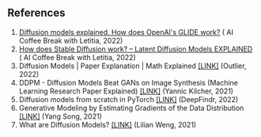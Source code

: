 ## References
1. [Diffusion models explained. How does OpenAI's GLIDE work?](https://youtu.be/344w5h24-h8) (
AI Coffee Break with Letitia, 2022)
2. [How does Stable Diffusion work? – Latent Diffusion Models EXPLAINED](https://youtu.be/J87hffSMB60) (
AI Coffee Break with Letitia, 2022)
3. Diffusion Models | Paper Explanation | Math Explained [[LINK]](https://youtu.be/HoKDTa5jHvg) (Outlier, 2022)
4. DDPM - Diffusion Models Beat GANs on Image Synthesis (Machine Learning Research Paper Explained) [[LINK]](https://youtu.be/W-O7AZNzbzQ) (Yannic Kilcher, 2021)
5. Diffusion models from scratch in PyTorch [[LINK]](https://youtu.be/a4Yfz2FxXiY) (DeepFindr, 2022)
6. Generative Modeling by Estimating Gradients of the Data Distribution [[LINK]](https://yang-song.net/blog/2021/score) (Yang Song, 2021)
7. What are Diffusion Models? [[LINK]](https://lilianweng.github.io/posts/2021-07-11-diffusion-models) (Lilian Weng, 2021)
